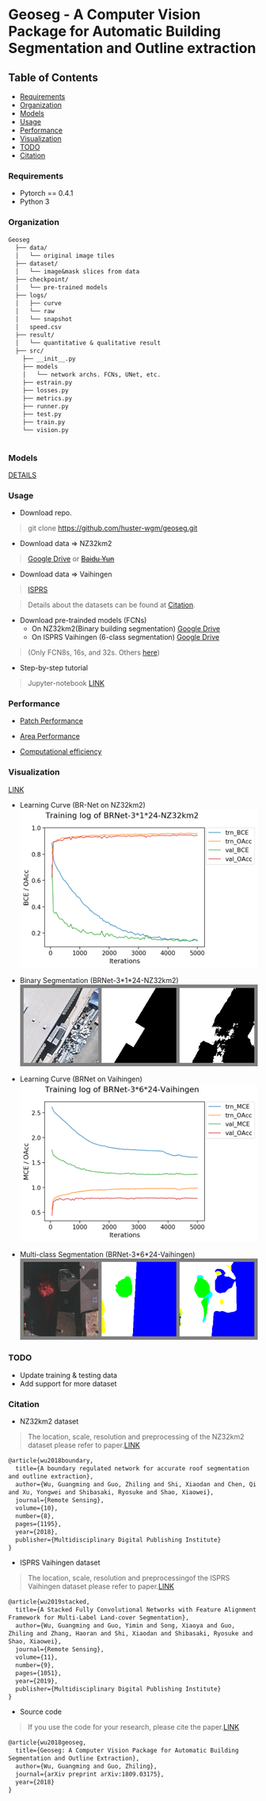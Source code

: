 # Geoseg - A Computer Vision Package for Automatic Building Segmentation and Outline extraction

## Table of Contents
- <a href='#requirements'>Requirements</a>
- <a href='#organization'>Organization</a>
- <a href='#models'>Models</a>
- <a href='#usage'>Usage</a>
- <a href='#performance'>Performance</a>
- <a href='#visualization'>Visualization</a>
- <a href='#todo'>TODO</a>
- <a href='#citation'>Citation</a>

### Requirements

- Pytorch == 0.4.1
- Python 3

### Organization
```
Geoseg
  ├── data/
  │   └── original image tiles
  ├── dataset/
  │   └── image&mask slices from data
  ├── checkpoint/
  │   └── pre-trained models
  ├── logs/
  │   ├── curve
  │   └── raw
  │   └── snapshot
  │   speed.csv
  ├── result/
  │   └── quantitative & qualitative result
  ├── src/
    ├── __init__.py
    ├── models
    │   └── network archs. FCNs, UNet, etc.
    ├── estrain.py
    ├── losses.py
    ├── metrics.py
    ├── runner.py
    ├── test.py
    ├── train.py
    └── vision.py
  
```

### Models
[DETAILS](./src/models/Archs.md)

### Usage

- Download repo.
> git clone  https://github.com/huster-wgm/geoseg.git

- Download data => NZ32km2
> [Google Drive](https://drive.google.com/open?id=1PNkGLRT8J9h4Cx9iyS0Bh9vamQS_KOTz) or
<del> [Baidu Yun](https://pan.baidu.com/s/1ujpzi8CgH_H5KSzhR1_bZA) <del>

- Download data => Vaihingen
> [ISPRS](http://www2.isprs.org/commissions/comm3/wg4/2d-sem-label-vaihingen.html)

> Details about the datasets can be found at <a href='#citation'>Citation</a>.

- Download pre-trainded models (FCNs)
    * On NZ32km2(Binary building segmentation) [Google Drive](https://drive.google.com/open?id=1Mh8tspqCrj9anezLyIxJzzRggg8dfrl-)
    * On ISPRS Vaihingen (6-class segmentation) [Google Drive](https://drive.google.com/open?id=1EsdECMV5MX1VqsL0JYFEQVDYfM_g_1K-)

> (Only FCN8s, 16s, and 32s. Others [here](./checkpoint))

- Step-by-step tutorial
> Jupyter-notebook [LINK](./How-to.ipynb)

### Performance

- [Patch Performance](./result/patchPerforms.csv)

- [Area Performance](./result/areaPerforms.csv)

- [Computational efficiency](./logs/speed.csv)


### Visualization 

[LINK](./logs/snapshot)

- Learning Curve (BR-Net on NZ32km2)
![FCN8s training curve](./logs/curve/BRNet-3*1*24-NZ32km2_iter_5000.png)

- Binary Segmentation (BRNet-3\*1\*24-NZ32km2)
![FCN8s NZ32km2](./logs/snapshot/BRNet-3*1*24-NZ32km2/BRNet-3*1*24-NZ32km2_iter-05000.png)

- Learning Curve (BRNet on Vaihingen)
![FCN8s training curve](./logs/curve/BRNet-3*6*24-Vaihingen_iter_5000.png)

- Multi-class Segmentation (BRNet-3\*6\*24-Vaihingen)
![FCN8s Vaihingen](./logs/snapshot/BRNet-3*6*24-Vaihingen/BRNet-3*6*24-Vaihingen_iter-05000.png)


### TODO
- Update training & testing data
- Add support for more dataset

### Citation

* NZ32km2 dataset
> The location, scale, resolution and preprocessing of the NZ32km2 dataset please refer to paper.[LINK](https://www.mdpi.com/2072-4292/10/8/1195/htm)
```
@article{wu2018boundary,
  title={A boundary regulated network for accurate roof segmentation and outline extraction},
  author={Wu, Guangming and Guo, Zhiling and Shi, Xiaodan and Chen, Qi and Xu, Yongwei and Shibasaki, Ryosuke and Shao, Xiaowei},
  journal={Remote Sensing},
  volume={10},
  number={8},
  pages={1195},
  year={2018},
  publisher={Multidisciplinary Digital Publishing Institute}
}
```
* ISPRS Vaihingen dataset
> The location, scale, resolution and preprocessingof the ISPRS Vaihingen dataset please refer to paper.[LINK](https://www.mdpi.com/2072-4292/11/9/1051/htm)

```
@article{wu2019stacked,
  title={A Stacked Fully Convolutional Networks with Feature Alignment Framework for Multi-Label Land-cover Segmentation},
  author={Wu, Guangming and Guo, Yimin and Song, Xiaoya and Guo, Zhiling and Zhang, Haoran and Shi, Xiaodan and Shibasaki, Ryosuke and Shao, Xiaowei},
  journal={Remote Sensing},
  volume={11},
  number={9},
  pages={1051},
  year={2019},
  publisher={Multidisciplinary Digital Publishing Institute}
}
```
* Source code

> If you use the code for your research, please cite the paper.[LINK](https://arxiv.org/pdf/1809.03175.pdf)
```
@article{wu2018geoseg,
  title={Geoseg: A Computer Vision Package for Automatic Building Segmentation and Outline Extraction},
  author={Wu, Guangming and Guo, Zhiling},
  journal={arXiv preprint arXiv:1809.03175},
  year={2018}
}
```
